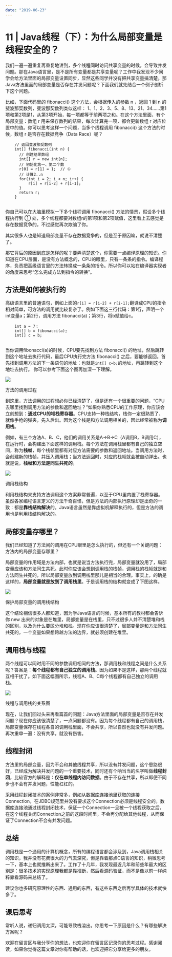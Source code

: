 ```yaml
---
date: "2019-06-23"
---  
```

      
# 11 | Java线程（下）：为什么局部变量是线程安全的？
我们一遍一遍重复再重复地讲到，多个线程同时访问共享变量的时候，会导致并发问题。那在Java语言里，是不是所有变量都是共享变量呢？工作中我发现不少同学会给方法里面的局部变量设置同步，显然这些同学并没有把共享变量搞清楚。那Java方法里面的局部变量是否存在并发问题呢？下面我们就先结合一个例子剖析下这个问题。

比如，下面代码里的 fibonacci\(\) 这个方法，会根据传入的参数 n ，返回 1 到 n 的斐波那契数列，斐波那契数列类似这样： 1、1、2、3、5、8、13、21、34……第1项和第2项是1，从第3项开始，每一项都等于前两项之和。在这个方法里面，有个局部变量：数组 r 用来保存数列的结果，每次计算完一项，都会更新数组 r 对应位置中的值。你可以思考这样一个问题，当多个线程调用 fibonacci\(\) 这个方法的时候，数组 r 是否存在数据竞争（Data Race）呢？

```
    // 返回斐波那契数列
    int[] fibonacci(int n) {
      // 创建结果数组
      int[] r = new int[n];
      // 初始化第一、第二个数
      r[0] = r[1] = 1;  // ①
      // 计算2..n
      for(int i = 2; i < n; i++) {
          r[i] = r[i-2] + r[i-1];
      }
      return r;
    }
    

```

你自己可以在大脑里模拟一下多个线程调用 fibonacci\(\) 方法的情景，假设多个线程执行到 ① 处，多个线程都要对数组r的第1项和第2项赋值，这里看上去感觉是存在数据竞争的，不过感觉再次欺骗了你。

其实很多人也是知道局部变量不存在数据竞争的，但是至于原因嘛，就说不清楚了。

<!-- [[[read_end]]] -->

那它背后的原因到底是怎样的呢？要弄清楚这个，你需要一点编译原理的知识。你知道在CPU层面，是没有方法概念的，CPU的眼里，只有一条条的指令。编译程序，负责把高级语言里的方法转换成一条条的指令。所以你可以站在编译器实现者的角度来思考“怎么完成方法到指令的转换”。

## 方法是如何被执行的

高级语言里的普通语句，例如上面的`r[i] = r[i-2] + r[i-1];`翻译成CPU的指令相对简单，可方法的调用就比较复杂了。例如下面这三行代码：第1行，声明一个int变量a；第2行，调用方法 fibonacci\(a\)；第3行，将b赋值给c。

```
    int a = 7；
    int[] b = fibonacci(a);
    int[] c = b;
    

```

当你调用fibonacci\(a\)的时候，CPU要先找到方法 fibonacci\(\) 的地址，然后跳转到这个地址去执行代码，最后CPU执行完方法 fibonacci\(\) 之后，要能够返回。首先找到调用方法的下一条语句的地址：也就是`int[] c=b;`的地址，再跳转到这个地址去执行。 你可以参考下面这个图再加深一下理解。

![](./httpsstatic001geekbangorgresourceimage9b1f9bd881b545e1c67142486f6594dc9d1f.png)

方法的调用过程

到这里，方法调用的过程想必你已经清楚了，但是还有一个很重要的问题，“CPU去哪里找到调用方法的参数和返回地址？”如果你熟悉CPU的工作原理，你应该会立刻想到：**通过CPU的堆栈寄存器**。CPU支持一种栈结构，栈你一定很熟悉了，就像手枪的弹夹，先入后出。因为这个栈是和方法调用相关的，因此经常被称为**调用栈**。

例如，有三个方法A、B、C，他们的调用关系是A->B->C（A调用B，B调用C），在运行时，会构建出下面这样的调用栈。每个方法在调用栈里都有自己的独立空间，称为**栈帧**，每个栈帧里都有对应方法需要的参数和返回地址。当调用方法时，会创建新的栈帧，并压入调用栈；当方法返回时，对应的栈帧就会被自动弹出。也就是说，**栈帧和方法是同生共死的**。

![](./httpsstatic001geekbangorgresourceimage67c7674bb47feccbf55cf0b6acc5c92e4fc7.png)

调用栈结构

利用栈结构来支持方法调用这个方案非常普遍，以至于CPU里内置了栈寄存器。虽然各家编程语言定义的方法千奇百怪，但是方法的内部执行原理却是出奇的一致：都是**靠栈结构解决**的。Java语言虽然是靠虚拟机解释执行的，但是方法的调用也是利用栈结构解决的。

## 局部变量存哪里？

我们已经知道了方法间的调用在CPU眼里是怎么执行的，但还有一个关键问题：方法内的局部变量存哪里？

局部变量的作用域是方法内部，也就是说当方法执行完，局部变量就没用了，局部变量应该和方法同生共死。此时你应该会想到调用栈的栈帧，调用栈的栈帧就是和方法同生共死的，所以局部变量放到调用栈里那儿是相当的合理。事实上，的确是这样的，**局部变量就是放到了调用栈里**。于是调用栈的结构就变成了下图这样。

![](./httpsstatic001geekbangorgresourceimageec9cece8c32d23e4777c370f594c97762a9c.png)

保护局部变量的调用栈结构

这个结论相信很多人都知道，因为学Java语言的时候，基本所有的教材都会告诉你 new 出来的对象是在堆里，局部变量是在栈里，只不过很多人并不清楚堆和栈的区别，以及为什么要区分堆和栈。现在你应该很清楚了，局部变量是和方法同生共死的，一个变量如果想跨越方法的边界，就必须创建在堆里。

## 调用栈与线程

两个线程可以同时用不同的参数调用相同的方法，那调用栈和线程之间是什么关系呢？答案是：**每个线程都有自己独立的调用栈**。因为如果不是这样，那两个线程就互相干扰了。如下面这幅图所示，线程A、B、C每个线程都有自己独立的调用栈。

![](./httpsstatic001geekbangorgresourceimage841a840cb955e521bd51776dbcdad3dba11a.png)

线程与调用栈的关系图

现在，让我们回过头来再看篇首的问题：Java方法里面的局部变量是否存在并发问题？现在你应该很清楚了，一点问题都没有。因为每个线程都有自己的调用栈，局部变量保存在线程各自的调用栈里面，不会共享，所以自然也就没有并发问题。再次重申一遍：没有共享，就没有伤害。

## 线程封闭

方法里的局部变量，因为不会和其他线程共享，所以没有并发问题，这个思路很好，已经成为解决并发问题的一个重要技术，同时还有个响当当的名字叫做**线程封闭**，比较官方的解释是：**仅在单线程内访问数据**。由于不存在共享，所以即便不同步也不会有并发问题，性能杠杠的。

采用线程封闭技术的案例非常多，例如从数据库连接池里获取的连接Connection，在JDBC规范里并没有要求这个Connection必须是线程安全的。数据库连接池通过线程封闭技术，保证一个Connection一旦被一个线程获取之后，在这个线程关闭Connection之前的这段时间里，不会再分配给其他线程，从而保证了Connection不会有并发问题。

## 总结

调用栈是一个通用的计算机概念，所有的编程语言都会涉及到，Java调用栈相关的知识，我并没有花费很大的力气去深究，但是靠着那点C语言的知识，稍微思考一下，基本上也就推断出来了。工作了十几年，我发现最近几年和前些年最大的区别是：很多技术的实现原理我都是靠推断，然后看源码验证，而不是像以前一样纯粹靠看源码来总结了。

建议你也多研究原理性的东西、通用的东西，有这些东西之后再学具体的技术就快多了。

## 课后思考

常听人说，递归调用太深，可能导致栈溢出。你思考一下原因是什么？有哪些解决方案呢？

欢迎在留言区与我分享你的想法，也欢迎你在留言区记录你的思考过程。感谢阅读，如果你觉得这篇文章对你有帮助的话，也欢迎把它分享给更多的朋友。